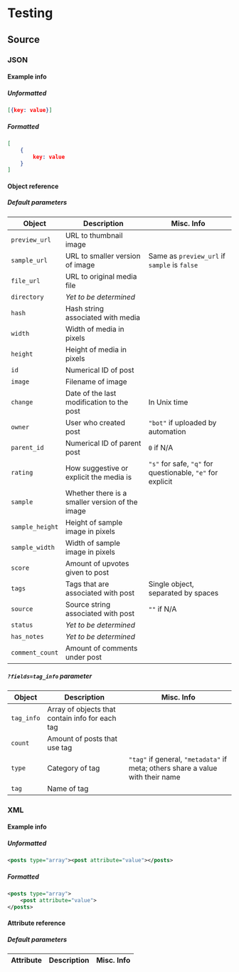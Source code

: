# Testing
## Source
### JSON
#### Example info
##### Unformatted

```json
[{key: value}]
```

##### Formatted

```json
[
    {
        key: value
    }
]
```

#### Object reference
##### Default parameters

| Object | Description | Misc. Info |
| - | - | - |
| `preview_url` | URL to thumbnail image | |
| `sample_url` | URL to smaller version of image | Same as `preview_url` if `sample` is `false` |
| `file_url` | URL to original media file | |
| `directory` | *Yet to be determined* | |
| `hash` | Hash string associated with media | |
| `width` | Width of media in pixels | |
| `height` | Height of media in pixels | |
| `id` | Numerical ID of post | |
| `image` | Filename of image | |
| `change` | Date of the last modification to the post | In Unix time |
| `owner` | User who created post | `"bot"` if uploaded by automation |
| `parent_id` | Numerical ID of parent post | `0` if N/A |
| `rating` | How suggestive or explicit the media is | `"s"` for safe, `"q"` for questionable, `"e"` for explicit |
| `sample` | Whether there is a smaller version of the image | |
| `sample_height` | Height of sample image in pixels | |
| `sample_width` | Width of sample image in pixels | |
| `score` | Amount of upvotes given to post | |
| `tags` | Tags that are associated with post | Single object, separated by spaces |
| `source` | Source string associated with post | `""` if N/A |
| `status` | *Yet to be determined* | |
| `has_notes` | *Yet to be determined* | |
| `comment_count` | Amount of comments under post | |

##### `?fields=tag_info` parameter

| Object | Description | Misc. Info |
| - | - | - |
| `tag_info` | Array of objects that contain info for each tag | |
| `count` | Amount of posts that use tag | |
| `type` | Category of tag | `"tag"` if general, `"metadata"` if meta; others share a value with their name |
| `tag` | Name of tag | |
### XML
#### Example info
##### Unformatted

```xml
<posts type="array"><post attribute="value"></posts>
```

##### Formatted

```xml
<posts type="array">
    <post attribute="value">
</posts>
```

#### Attribute reference
##### Default parameters

| Attribute | Description | Misc. Info |
| - | - | - |
